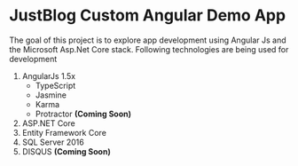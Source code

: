 # JustBlog Custom Angular Demo App

The goal of this project is to explore app development using Angular Js and the Microsoft Asp.Net Core stack. Following technologies are being used for development

1. AngularJs 1.5x
    * TypeScript
    * Jasmine
    * Karma
    * Protractor __(Coming Soon)__
2. ASP.NET Core
3. Entity Framework Core
4. SQL Server 2016
7. DISQUS __(Coming Soon)__
